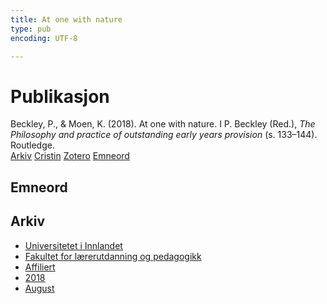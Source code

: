 ```yaml
---
title: At one with nature
type: pub
encoding: UTF-8

---
```

<h1>Publikasjon</h1>
<article id="csl-bib-container-ERS35SRN" class="csl-bib-container">
  <div class="csl-bib-body"> <div class="csl-entry">Beckley, P., &#38; Moen, K. (2018). At one with nature. I P. Beckley (Red.), <i>The Philosophy and practice of outstanding early years provision</i> (s. 133–144). Routledge.</div> </div>
  <div class="csl-bib-buttons">
    <a href="#taxonomy-article-ERS35SRN" alt="archive" class="csl-bib-button">Arkiv</a>
    <a href="https://app.cristin.no/results/show.jsf?id=1603994" alt="Cristin" class="csl-bib-button">Cristin</a>
    <a href="http://zotero.org/groups/5881554/items/ERS35SRN" alt="Zotero" class="csl-bib-button">Zotero</a>
    <a href="#keywords-article-ERS35SRN" alt="keywords" class="csl-bib-button">Emneord</a>
  </div>
  <div id="csl-bib-meta-container-ERS35SRN"></div>
</article>
<div id="csl-bib-meta-ERS35SRN" class="csl-bib-meta">
  <article id="keywords-article-ERS35SRN" class="keywords-article">
    <h1>Emneord</h1>
    
  </article>
  <article id="taxonomy-article-ERS35SRN" class="taxonomy-article">
    <h1>Arkiv</h1>
    <ul>
      <li>
        <a href="/nn/archive/?key=3DCRN523">Universitetet i Innlandet</a>
      </li>
      <li>
        <a href="/nn/archive/?key=WYNZA47F">Fakultet for lærerutdanning og pedagogikk</a>
      </li>
      <li>
        <a href="/nn/archive/?key=2ZAN5K7T">Affiliert</a>
      </li>
      <li>
        <a href="/nn/archive/?key=QU482WF9">2018</a>
      </li>
      <li>
        <a href="/nn/archive/?key=LQSKTYS7">August</a>
      </li>
    </ul>
  </article>
</div>
